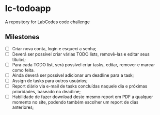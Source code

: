 # lc-todoapp
A repository for LabCodes code challenge


## Milestones
- [ ] Criar nova conta, login e esqueci a senha;
- [ ] Deverá ser possível criar várias TODO lists, removê-las e editar seus títulos;
- [ ] Para cada TODO list, será possível criar tasks, editar, remover e marcar como feita. 
- [ ] Ainda deverá ser possível adicionar um deadline para a task;
- [ ] Assign de tasks para outros usuários;
- [ ] Report diário via e-mail de tasks concluídas naquele dia e próximas prioridades, baseado no deadline;
- [ ] Habilidade de fazer download deste mesmo report em PDF a qualquer momento no site, podendo também escolher um report de dias anteriores;
